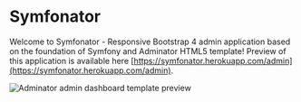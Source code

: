 # Symfonator

Welcome to Symfonator - Responsive Bootstrap 4 admin application based on the foundation of Symfony and Adminator HTML5 template!
Preview of this application is available here [https://symfonator.herokuapp.com/admin](https://symfonator.herokuapp.com/admin).

![Adminator admin dashboard template preview](https://colorlib.com/wp/wp-content/uploads/sites/2/adminator-free-admin-dashboard-template.jpg)
